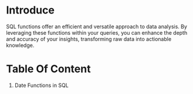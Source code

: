 # Introduce
SQL functions offer an efficient and versatile approach to data analysis. By leveraging these functions within your queries, you can enhance the depth and accuracy of your insights, transforming raw data into actionable knowledge.
# Table Of Content
1. Date Functions in SQL
